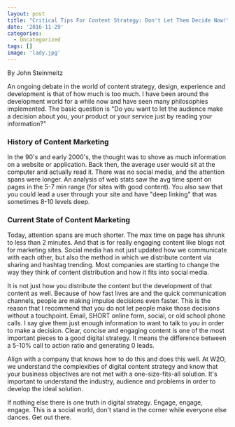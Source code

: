 ```yaml
---
layout: post
title: "Critical Tips For Content Strategy: Don't Let Them Decide Now!"
date: '2016-11-29'
categories:
  - Uncategorized
tags: []
image: 'lady.jpg'
---
```



By John Steinmeitz

An ongoing debate in the world of content strategy, design, experience and development is that of how much is too much. I have been around the development world for a while now and have seen many philosophies implemented. The basic question is "Do you want to let the audience make a decision about you, your product or your service just by reading your information?"

### History of Content Marketing


In the 90's and early 2000's, the thought was to shove as much information on a website or application. Back then, the average user would sit at the computer and actually read it. There was no social media, and the attention spans were longer. An analysis of web stats saw the avg time spent on pages in the 5-7 min range (for sites with good content). You also saw that you could lead a user through your site and have "deep linking" that was sometimes 8-10 levels deep.



### Current State of Content Marketing


Today, attention spans are much shorter. The max time on page has shrunk to less than 2 minutes. And that is for really engaging content like blogs not for marketing sites. Social media has not just updated how we communicate with each other, but also the method in which we distribute content via sharing and hashtag trending. Most companies are starting to change the way they think of content distribution and how it fits into social media.



It is not just how you distribute the content but the development of that content as well. Because of how fast lives are and the quick communication channels, people are making impulse decisions even faster. This is the reason that I recommend that you do not let people make those decisions without a touchpoint. Email, SHORT online form, social, or old school phone calls. I say give them just enough information to want to talk to you in order to make a decision. Clear, concise and engaging content is one of the most important pieces to a good digital strategy. It means the difference between a 5-10% call to action ratio and generating 0 leads.

Align with a company that knows how to do this and does this well. At W2O, we understand the complexities of digital content strategy and know that your business objectives are not met with a one-size-fits-all solution. It's important to understand the industry, audience and problems in order to develop the ideal solution.

If nothing else there is one truth in digital strategy. Engage, engage, engage. This is a social world, don't stand in the corner while everyone else dances. Get out there.

